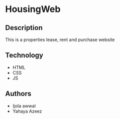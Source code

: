 # HousingWeb

## Description
This is a properties lease, rent and purchase website

## Technology
- HTML
- CSS
- JS

## Authors
- Ijola awwal
- Yahaya Azeez
